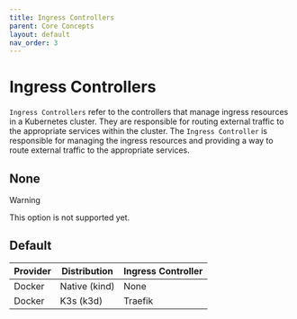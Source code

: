 ```yaml
---
title: Ingress Controllers
parent: Core Concepts
layout: default
nav_order: 3
---
```


# Ingress Controllers

`Ingress Controllers` refer to the controllers that manage ingress resources in a Kubernetes cluster. They are responsible for routing external traffic to the appropriate services within the cluster. The `Ingress Controller` is responsible for managing the ingress resources and providing a way to route external traffic to the appropriate services.

## None

> [!WARNING]
> This option is not supported yet.

## Default

| Provider | Distribution  | Ingress Controller |
| -------- | ------------- | ------------------ |
| Docker   | Native (kind) | None               |
| Docker   | K3s (k3d)     | Traefik            |
